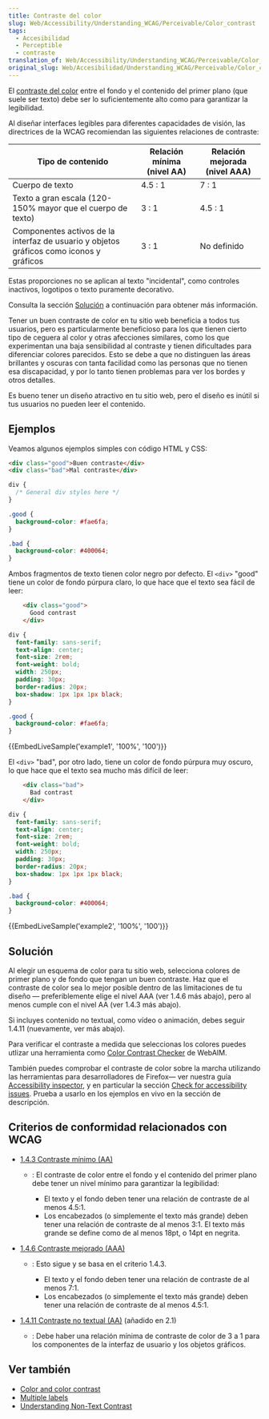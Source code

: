 ```yaml
---
title: Contraste del color
slug: Web/Accessibility/Understanding_WCAG/Perceivable/Color_contrast
tags:
  - Accesibilidad
  - Perceptible
  - contraste
translation_of: Web/Accessibility/Understanding_WCAG/Perceivable/Color_contrast
original_slug: Web/Accesibilidad/Understanding_WCAG/Perceivable/Color_contraste
---
```

El [contraste del color](https://www.w3.org/TR/WCAG21/#dfn-contrast-ratio) entre el fondo y el contenido del primer plano (que suele ser texto) debe ser lo suficientemente alto como para garantizar la legibilidad.

Al diseñar interfaces legibles para diferentes capacidades de visión, las directrices de la WCAG recomiendan las siguientes relaciones de contraste:

| Tipo de contenido                                                                       | Relación mínima (nivel AA) | Relación mejorada (nivel AAA) |
| --------------------------------------------------------------------------------------- | -------------------------- | ----------------------------- |
| Cuerpo de texto                                                                         | 4.5 : 1                    | 7 : 1                         |
| Texto a gran escala (120-150% mayor que el cuerpo de texto)                             | 3 : 1                      | 4.5 : 1                       |
| Componentes activos de la interfaz de usuario y objetos gráficos como iconos y gráficos | 3 : 1                      | No definido                   |

Estas proporciones no se aplican al texto "incidental", como controles inactivos, logotipos o texto puramente decorativo.

Consulta la sección [Solución](#solución) a continuación para obtener más información.

Tener un buen contraste de color en tu sitio web beneficia a todos tus usuarios, pero es particularmente beneficioso para los que tienen cierto tipo de ceguera al color y otras afecciones similares, como los que experimentan una baja sensibilidad al contraste y tienen dificultades para diferenciar colores parecidos. Esto se debe a que no distinguen las áreas brillantes y oscuras con tanta facilidad como las personas que no tienen esa discapacidad, y por lo tanto tienen problemas para ver los bordes y otros detalles.

Es bueno tener un diseño atractivo en tu sitio web, pero el diseño es inútil si tus usuarios no pueden leer el contenido.

## Ejemplos

Veamos algunos ejemplos simples con código HTML y CSS:

```html
<div class="good">Buen contraste</div>
<div class="bad">Mal contraste</div>
```

```css
div {
  /* General div styles here */
}

.good {
  background-color: #fae6fa;
}

.bad {
  background-color: #400064;
}
```

Ambos fragmentos de texto tienen color negro por defecto. El `<div>` "good" tiene un color de fondo púrpura claro, lo que hace que el texto sea fácil de leer:

```html hidden
    <div class="good">
      Good contrast
    </div>
```

```css hidden
div {
  font-family: sans-serif;
  text-align: center;
  font-size: 2rem;
  font-weight: bold;
  width: 250px;
  padding: 30px;
  border-radius: 20px;
  box-shadow: 1px 1px 1px black;
}

.good {
  background-color: #fae6fa;
}
```

{{EmbedLiveSample('example1', '100%', '100')}}

El `<div>` "bad", por otro lado, tiene un color de fondo púrpura muy oscuro, lo que hace que el texto sea mucho más difícil de leer:

```html hidden
    <div class="bad">
      Bad contrast
    </div>
```

```css hidden
div {
  font-family: sans-serif;
  text-align: center;
  font-size: 2rem;
  font-weight: bold;
  width: 250px;
  padding: 30px;
  border-radius: 20px;
  box-shadow: 1px 1px 1px black;
}

.bad {
  background-color: #400064;
}
```

{{EmbedLiveSample('example2', '100%', '100')}}

## Solución

Al elegir un esquema de color para tu sitio web, selecciona colores de primer plano y de fondo que tengan un buen contraste. Haz que el contraste de color sea lo mejor posible dentro de las limitaciones de tu diseño — preferiblemente elige el nivel AAA (ver 1.4.6 más abajo), pero al menos cumple con el nivel AA (ver 1.4.3 más abajo).

Si incluyes contenido no textual, como vídeo o animación, debes seguir 1.4.11 (nuevamente, ver más abajo).

Para verificar el contraste a medida que seleccionas los colores puedes utlizar una herramienta como [Color Contrast Checker](http://webaim.org/resources/contrastchecker/) de WebAIM.

También puedes comprobar el contraste de color sobre la marcha utilizando las herramientas para desarrolladores de Firefox— ver nuestra guía [Accessibility inspector](/es/docs/Tools/Accessibility_inspector), y en particular la sección [Check for accessibility issues](/es/docs/Tools/Accessibility_inspector#Check_for_accessibility_issues). Prueba a usarlo en los ejemplos en vivo en la sección de descripción.

## Criterios de conformidad relacionados con WCAG

- [1.4.3 Contraste mínimo (AA)](https://www.w3.org/TR/WCAG21/#contrast-minimum)

  - : El contraste de color entre el fondo y el contenido del primer plano debe tener un nivel mínimo para garantizar la legibilidad:

    - El texto y el fondo deben tener una relación de contraste de al menos 4.5:1.
    - Los encabezados (o simplemente el texto más grande) deben tener una relación de contraste de al menos 3:1. El texto más grande se define como de al menos 18pt, o 14pt en negrita.

- [1.4.6 Contraste mejorado (AAA)](https://www.w3.org/TR/WCAG21/#contrast-enhanced)

  - : Esto sigue y se basa en el criterio 1.4.3.

    - El texto y el fondo deben tener una relación de contraste de al menos 7:1.
    - Los encabezados (o simplemente el texto más grande) deben tener una relación de contraste de al menos 4.5:1.

- [1.4.11 Contraste no textual (AA)](https://www.w3.org/TR/WCAG21/#non-text-contrast) (añadido en 2.1)
  - : Debe haber una relación mínima de contraste de color de 3 a 1 para los componentes de la interfaz de usuario y los objetos gráficos.

## Ver también

- [Color and color contrast](/es/docs/Learn/Accessibility/CSS_and_JavaScript#Color_and_color_contrast)
- [Multiple labels](/es/docs/Learn/HTML/Forms/How_to_structure_an_HTML_form#Multiple_labels)
- [Understanding Non-Text Contrast](https://www.w3.org/WAI/WCAG21/Understanding/non-text-contrast.html)
